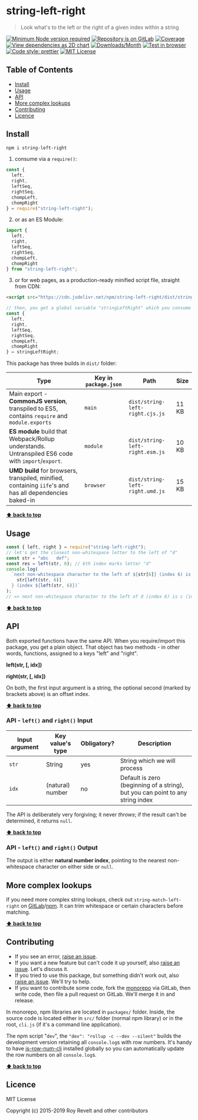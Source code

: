 # string-left-right

> Look what's to the left or the right of a given index within a string

[![Minimum Node version required][node-img]][node-url]
[![Repository is on GitLab][gitlab-img]][gitlab-url]
[![Coverage][cov-img]][cov-url]
[![View dependencies as 2D chart][deps2d-img]][deps2d-url]
[![Downloads/Month][downloads-img]][downloads-url]
[![Test in browser][runkit-img]][runkit-url]
[![Code style: prettier][prettier-img]][prettier-url]
[![MIT License][license-img]][license-url]

## Table of Contents

- [Install](#install)
- [Usage](#usage)
- [API](#api)
- [More complex lookups](#more-complex-lookups)
- [Contributing](#contributing)
- [Licence](#licence)

## Install

```bash
npm i string-left-right
```

1. consume via a `require()`:

```js
const {
  left,
  right,
  leftSeq,
  rightSeq,
  chompLeft,
  chompRight
} = require("string-left-right");
```

2. or as an ES Module:

```js
import {
  left,
  right,
  leftSeq,
  rightSeq,
  chompLeft,
  chompRight
} from "string-left-right";
```

3. or for web pages, as a production-ready minified script file, straight from CDN:

```html
<script src="https://cdn.jsdelivr.net/npm/string-left-right/dist/string-left-right.umd.js"></script>
```

```js
// then, you get a global variable "stringLeftRight" which you consume like this:
const {
  left,
  right,
  leftSeq,
  rightSeq,
  chompLeft,
  chompRight
} = stringLeftRight;
```

This package has three builds in `dist/` folder:

| Type                                                                                                    | Key in `package.json` | Path                            | Size  |
| ------------------------------------------------------------------------------------------------------- | --------------------- | ------------------------------- | ----- |
| Main export - **CommonJS version**, transpiled to ES5, contains `require` and `module.exports`          | `main`                | `dist/string-left-right.cjs.js` | 11 KB |
| **ES module** build that Webpack/Rollup understands. Untranspiled ES6 code with `import`/`export`.      | `module`              | `dist/string-left-right.esm.js` | 10 KB |
| **UMD build** for browsers, transpiled, minified, containing `iife`'s and has all dependencies baked-in | `browser`             | `dist/string-left-right.umd.js` | 15 KB |

**[⬆ back to top](#)**

## Usage

```js
const { left, right } = require("string-left-right");
// let's get the closest non-whitespace letter to the left of "d"
const str = "abc   def";
const res = left(str, 6); // 6th index marks letter "d"
console.log(
  `next non-whitespace character to the left of ${str[6]} (index 6) is ${
    str[left(str, 6)]
  } (index ${left(str, 6)})`
);
// => next non-whitespace character to the left of d (index 6) is c (index 2)
```

**[⬆ back to top](#)**

## API

Both exported functions have the same API. When you require/import this package, you get a plain object. That object has two methods - in other words, functions, assigned to a keys "left" and "right".

**left(str, \[, idx])**

**right(str, \[, idx])**

On both, the first input argument is a string, the optional second (marked by brackets above) is an offset index.

**[⬆ back to top](#)**

### API - `left()` and `right()` Input

| Input argument | Key value's type | Obligatory? | Description                                                                    |
| -------------- | ---------------- | ----------- | ------------------------------------------------------------------------------ |
| `str`          | String           | yes         | String which we will process                                                   |
| `idx`          | (natural) number | no          | Default is zero (beginning of a string), but you can point to any string index |

The API is deliberately very forgiving; it never _throws_; if the result can't be determined, it returns `null`.

**[⬆ back to top](#)**

### API - `left()` and `right()` Output

The output is either **natural number index**, pointing to the nearest non-whitespace character on either side or `null`.

## More complex lookups

If you need more complex string lookups, check out `string-match-left-right` on [GitLab](https://gitlab.com/codsen/codsen/tree/master/packages/string-match-left-right/)/[npm](https://www.npmjs.com/package/string-match-left-right). It can trim whitespace or certain characters before matching.

**[⬆ back to top](#)**

## Contributing

- If you see an error, [raise an issue](<https://gitlab.com/codsen/codsen/issues/new?issue[title]=string-left-right%20package%20-%20put%20title%20here&issue[description]=**Which%20package%20is%20this%20issue%20for**%3A%20%0Astring-left-right%0A%0A**Describe%20the%20issue%20(if%20necessary)**%3A%20%0A%0A%0A%2Fassign%20%40revelt>).
- If you want a new feature but can't code it up yourself, also [raise an issue](<https://gitlab.com/codsen/codsen/issues/new?issue[title]=string-left-right%20package%20-%20put%20title%20here&issue[description]=**Which%20package%20is%20this%20issue%20for**%3A%20%0Astring-left-right%0A%0A**Describe%20the%20issue%20(if%20necessary)**%3A%20%0A%0A%0A%2Fassign%20%40revelt>). Let's discuss it.
- If you tried to use this package, but something didn't work out, also [raise an issue](<https://gitlab.com/codsen/codsen/issues/new?issue[title]=string-left-right%20package%20-%20put%20title%20here&issue[description]=**Which%20package%20is%20this%20issue%20for**%3A%20%0Astring-left-right%0A%0A**Describe%20the%20issue%20(if%20necessary)**%3A%20%0A%0A%0A%2Fassign%20%40revelt>). We'll try to help.
- If you want to contribute some code, fork the [monorepo](https://gitlab.com/codsen/codsen/) via GitLab, then write code, then file a pull request on GitLab. We'll merge it in and release.

In monorepo, npm libraries are located in `packages/` folder. Inside, the source code is located either in `src/` folder (normal npm library) or in the root, `cli.js` (if it's a command line application).

The npm script "`dev`", the `"dev": "rollup -c --dev --silent"` builds the development version retaining all `console.log`s with row numbers. It's handy to have [js-row-num-cli](https://www.npmjs.com/package/js-row-num-cli) installed globally so you can automatically update the row numbers on all `console.log`s.

**[⬆ back to top](#)**

## Licence

MIT License

Copyright (c) 2015-2019 Roy Revelt and other contributors

[node-img]: https://img.shields.io/node/v/string-left-right.svg?style=flat-square&label=works%20on%20node
[node-url]: https://www.npmjs.com/package/string-left-right
[gitlab-img]: https://img.shields.io/badge/repo-on%20GitLab-brightgreen.svg?style=flat-square
[gitlab-url]: https://gitlab.com/codsen/codsen/tree/master/packages/string-left-right
[cov-img]: https://img.shields.io/badge/coverage-96.81%25-brightgreen.svg?style=flat-square
[cov-url]: https://gitlab.com/codsen/codsen/tree/master/packages/string-left-right
[deps2d-img]: https://img.shields.io/badge/deps%20in%202D-see_here-08f0fd.svg?style=flat-square
[deps2d-url]: http://npm.anvaka.com/#/view/2d/string-left-right
[downloads-img]: https://img.shields.io/npm/dm/string-left-right.svg?style=flat-square
[downloads-url]: https://npmcharts.com/compare/string-left-right
[runkit-img]: https://img.shields.io/badge/runkit-test_in_browser-a853ff.svg?style=flat-square
[runkit-url]: https://npm.runkit.com/string-left-right
[prettier-img]: https://img.shields.io/badge/code_style-prettier-ff69b4.svg?style=flat-square
[prettier-url]: https://prettier.io
[license-img]: https://img.shields.io/badge/licence-MIT-51c838.svg?style=flat-square
[license-url]: https://gitlab.com/codsen/codsen/blob/master/LICENSE
